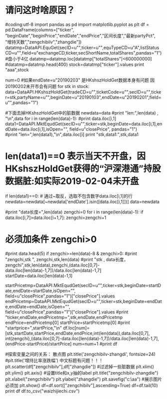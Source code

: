 # 请问这时啥原因？

#coding:utf-8
import pandas as pd
import matplotlib.pyplot as plt
df = pd.DataFrame(columns=["ticker", "beginDate","beginPrice","endDate","endPrice","区间长度","最新partyPct", "增持天数","zengchibilv","zhangdie"])     
datatmp=DataAPI.EquGet(secID=u"",ticker=u"",equTypeCD=u"A",listStatusCD=u"",field=u"exchangeCD,ticker,secShortName,totalShares",pandas="1")
#盘小于4亿
datatmp=datatmp.loc[datatmp["totalShares"]<600000000]
#datatmp=datatmp.head(400)
stock=datatmp["ticker"].values
print "aaa",stock

num=0
#如果endDate=u"20190203" 是HKshszHoldGet数据本身有问题 因20190202未开市会有问题
for stk in stock:
 data=DataAPI.HKshszHoldGet(tradeCD=u"",ticketCode=u"",secID=u"",ticker=stk,partyName=u"",beginDate=u"20190103",endDate=u"20190201",field=u"",pandas="1")
 
 #下面去掉HKshszHoldGet中的脏数据
 newdata=data
 #print "len:",len(data) , "\n",data
 for i in range(len(data)-1):
  #print data.iloc[i,1]                           
  data1=DataAPI.MktEqudGet(secID=u"",ticker=stk,beginDate=data.iloc[i,1],endDate=data.iloc[i,1],isOpen="", field=u"closePrice", pandas="1")    
  #print "len=",len(data1),"\n",data.iloc[i]
  print "stk,data1:",stk,data1
  # len(data1)==0 表示当天不开盘，因HKshszHoldGet获得的“沪深港通”持股数据脏:如实际2019-02-04未开盘
  if len(data1)==0:
     # 通过~取反，选取不包含数字data.iloc[i,1]的行
     newdata=newdata[~newdata['endDate'].isin([data.iloc[i,1]])]
  data=newdata


#print  "data长度=",len(data)
 zengchi=0
 for i in range(len(data)-1):
   if data.iloc[i,7]>data.iloc[i+1,7]:
        zengchi=zengchi+1
 # 必须加条件 zengchi>0
#print data.head(5)
 if  zengchi>=len(data)-8 & zengchi>0:
   #print "zengchi,stk ", zengchi,stk,len(data)
   #print "stk , data长度，zengchi",stk,len(data),zengchi,(data.iloc[0,7]-data.iloc[len(data)-1,7])/data.iloc[len(data)-1,7]
  startDate=data.iloc[len(data)-1,1]
  
    
  startPricetmp=DataAPI.MktEqudGet(secID=u"",ticker=stk,beginDate=startDate,endDate=startDate,isOpen="",\
                               field=u"closePrice",pandas="1")["closePrice"].values
  endPricetmp=DataAPI.MktEqudGet(secID=u"",ticker=stk,beginDate=endDate,endDate=endDate,isOpen="",\
                               field=u"closePrice",pandas="1")["closePrice"].values
  #print "ticker,endDate,endPricetmp=",stk,endDate,endPricetmp
  endPrice=endPricetmp[0]
  startPrice=startPricetmp[0]
  #print "startprice=",startPrice,"\n"
  df.loc[num]=[stk,startDate,startPrice,endDate,endPrice,int(len(data)),data.iloc[0,7], int(zengchi),(data.iloc[0,7]-data.iloc[len(data)-1,7])/data.iloc[len(data)-1,7],(endPrice-startPrice)/startPrice]
  num=num+1
#print df
  
#探索变量之间的关系： 散点图
plt.title('zengchibilv-zhangdi', fontsize=24)
#plt.title('增持比率涨跌幅') 中文标题有问题！！！
plt.scatter(df["zengchibilv"],df["zhangdie"])
#过滤掉一些脏数据
plt.xlim()
plt.ylim()
plt.axis()
#设置title和x,y抽的label
plt.title("zengchibilv-zhangdie")
plt.xlabel("zengchibilv")
plt.ylabel("zhangdie")
plt.savefig("c:\aa")
#展示图片必须加
plt.show()
df=df.sort(["zengchibilv"],ascending=True)
df=df.tail(10)
print df
df.to_csv("waizhijiechi.csv")